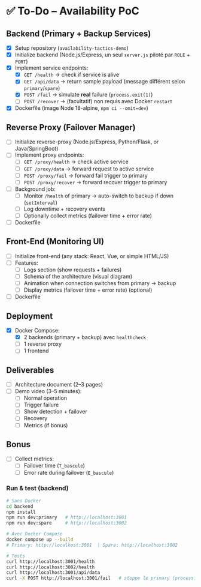 # ✅ To-Do – Availability PoC

## Backend (Primary + Backup Services)
- [x] Setup repository (`availability-tactics-demo`)
- [x] Initialize backend (Node.js/Express, un seul `server.js` piloté par `ROLE` + `PORT`)
- [x] Implement service endpoints:
  - [x] `GET /health` → check if service is alive
  - [x] `GET /api/data` → return sample payload (message différent selon `primary`/`spare`)
  - [x] `POST /fail` → simulate **real** failure (`process.exit(1)`)
  - [ ] `POST /recover` → (facultatif) non requis avec Docker `restart`
- [x] Dockerfile (image Node 18-alpine, `npm ci --omit=dev`)

## Reverse Proxy (Failover Manager)
- [ ] Initialize reverse-proxy (Node.js/Express, Python/Flask, or Java/SpringBoot)
- [ ] Implement proxy endpoints:
  - [ ] `GET /proxy/health` → check active service
  - [ ] `GET /proxy/data` → forward request to active service
  - [ ] `POST /proxy/fail` → forward fail trigger to primary
  - [ ] `POST /proxy/recover` → forward recover trigger to primary
- [ ] Background job:
  - [ ] Monitor `/health` of primary → auto-switch to backup if down (`setInterval`)
  - [ ] Log downtime + recovery events
  - [ ] Optionally collect metrics (failover time + error rate)
- [ ] Dockerfile

## Front-End (Monitoring UI)
- [ ] Initialize front-end (any stack: React, Vue, or simple HTML/JS)
- [ ] Features:
  - [ ] Logs section (show requests + failures)
  - [ ] Schema of the architecture (visual diagram)
  - [ ] Animation when connection switches from primary → backup
  - [ ] Display metrics (failover time + error rate) (optional)
- [ ] Dockerfile

## Deployment
- [x] Docker Compose:
  - [x] 2 backends (primary + backup)  avec `healthcheck`
  - [ ] 1 reverse proxy
  - [ ] 1 frontend

## Deliverables
- [ ] Architecture document (2–3 pages)
- [ ] Demo video (3–5 minutes):
  - [ ] Normal operation
  - [ ] Trigger failure
  - [ ] Show detection + failover
  - [ ] Recovery
  - [ ] Metrics (if bonus)

## Bonus
- [ ] Collect metrics:
  - [ ] Failover time (`T_bascule`)
  - [ ] Error rate during failover (`E_bascule`)

### Run & test (backend)
```bash
# Sans Docker
cd backend
npm install
npm run dev:primary   # http://localhost:3001
npm run dev:spare     # http://localhost:3002

# Avec Docker Compose
docker compose up --build
# Primary: http://localhost:3001  | Spare: http://localhost:3002

# Tests
curl http://localhost:3001/health
curl http://localhost:3002/health
curl http://localhost:3001/api/data
curl -X POST http://localhost:3001/fail   # stoppe le primary (process.exit(1))